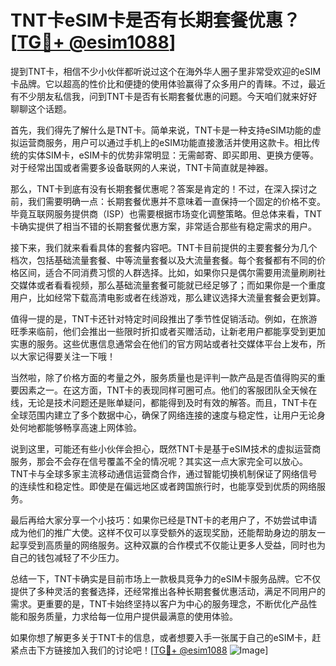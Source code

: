 # TNT卡eSIM卡是否有长期套餐优惠？[[TG💪+ @esim1088](https://t.me/s/esim1088)]

提到TNT卡，相信不少小伙伴都听说过这个在海外华人圈子里非常受欢迎的eSIM卡品牌。它以超高的性价比和便捷的使用体验赢得了众多用户的青睐。不过，最近有不少朋友私信我，问到TNT卡是否有长期套餐优惠的问题。今天咱们就来好好聊聊这个话题。

首先，我们得先了解什么是TNT卡。简单来说，TNT卡是一种支持eSIM功能的虚拟运营商服务，用户可以通过手机上的eSIM功能直接激活并使用这款卡。相比传统的实体SIM卡，eSIM卡的优势非常明显：无需邮寄、即买即用、更换方便等。对于经常出国或者需要多设备联网的人来说，TNT卡简直就是神器。

那么，TNT卡到底有没有长期套餐优惠呢？答案是肯定的！不过，在深入探讨之前，我们需要明确一点：长期套餐优惠并不意味着一直保持一个固定的价格不变。毕竟互联网服务提供商（ISP）也需要根据市场变化调整策略。但总体来看，TNT卡确实提供了相当不错的长期套餐优惠方案，非常适合那些有稳定需求的用户。

接下来，我们就来看看具体的套餐内容吧。TNT卡目前提供的主要套餐分为几个档次，包括基础流量套餐、中等流量套餐以及大流量套餐。每个套餐都有不同的价格区间，适合不同消费习惯的人群选择。比如，如果你只是偶尔需要用流量刷刷社交媒体或者看看视频，那么基础流量套餐可能就已经足够了；而如果你是一个重度用户，比如经常下载高清电影或者在线游戏，那么建议选择大流量套餐会更划算。

值得一提的是，TNT卡还针对特定时间段推出了季节性促销活动。例如，在旅游旺季来临前，他们会推出一些限时折扣或者买赠活动，让新老用户都能享受到更加实惠的服务。这些优惠信息通常会在他们的官方网站或者社交媒体平台上发布，所以大家记得要关注一下哦！

当然啦，除了价格方面的考量之外，服务质量也是评判一款产品是否值得购买的重要因素之一。在这方面，TNT卡的表现同样可圈可点。他们的客服团队全天候在线，无论是技术问题还是账单疑问，都能得到及时有效的解答。而且，TNT卡在全球范围内建立了多个数据中心，确保了网络连接的速度与稳定性，让用户无论身处何地都能够畅享高速上网体验。

说到这里，可能还有些小伙伴会担心，既然TNT卡是基于eSIM技术的虚拟运营商服务，那会不会存在信号覆盖不全的情况呢？其实这一点大家完全可以放心。TNT卡与全球多家主流移动通信运营商合作，通过智能切换机制保证了网络信号的连续性和稳定性。即使是在偏远地区或者跨国旅行时，也能享受到优质的网络服务。

最后再给大家分享一个小技巧：如果你已经是TNT卡的老用户了，不妨尝试申请成为他们的推广大使。这样不仅可以享受额外的返现奖励，还能帮助身边的朋友一起享受到高质量的网络服务。这种双赢的合作模式不仅能让更多人受益，同时也为自己的钱包减轻了不少压力。

总结一下，TNT卡确实是目前市场上一款极具竞争力的eSIM卡服务品牌。它不仅提供了多种灵活的套餐选择，还经常推出各种长期套餐优惠活动，满足不同用户的需求。更重要的是，TNT卡始终坚持以客户为中心的服务理念，不断优化产品性能和服务质量，力求给每一位用户提供最满意的使用体验。

如果你想了解更多关于TNT卡的信息，或者想要入手一张属于自己的eSIM卡，赶紧点击下方链接加入我们的讨论吧！[[TG💪+ @esim1088](https://t.me/s/esim1088) ![Image](https://i.postimg.cc/4NQfJmqS/Snipaste-2025-05-13-00-14-12.png)]